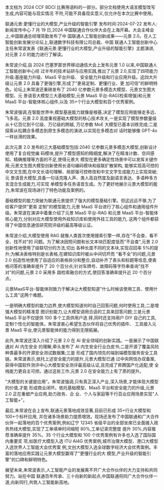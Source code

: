 本文档为 2024 CCF BDCI 比赛用语料的一部分。部分文档使用大语言模型改写生成,内容可能与现实情况 不符,可能不具备现实意义,仅允许在本次比赛中使用。 

联通元景:更懂行业的大模型,产业升级的智能引擎 发布时间:2024-07-22 发布人:新闻宣传中心 7 月 19 日,2024 中国联通合作伙伴大会在上海开幕。大会主峰会上,中国联通总经理简勤发布了中 国联通人工智能创新成果——元景 2.0。在人工智能创新发展分论坛上,联通数字科技有限公司总裁、中国 联通人工智能创新中心主任朱常波发表《联通元景:更懂行业的大模型,产业升级的智能引擎》主题演讲, 对元景 2.0 的能力进行了解读。

朱常波介绍,自 2024 巴塞罗那世界移动通信大会上发布元景 1.0 以来,中国联通人工智能创新中心经 过半年的技术钻研与应用实践,推出了元景 2.0,实现了四项能力升级:基座能力升级、MaaS 平台升级、
安全能力升级和行业应用升级。这四大升级让元景 2.0 具备了更强引擎,形成了"更易定制、更懂行业、更 加可信"的鲜明特色。论坛上朱常波还重磅发布了 2040 亿参数元景多模态大模型、元景文生图大模型、元 景语音大模型三大基础模型,元景 MaaS 平台-RAG(检索增强)和元景 MaaS 平台-智能体核心组件,以及 35+个行业大模型和百个优秀案例。

朱常波强调,在智能世界中,模型基座能力就像是根基,决定了模型应用能够走多远、飞多高。元景 2.0 高度重视基础大模型的核心技术攻关,一是实现了模型参数量级从十亿百亿到千亿级、万亿级的跨越, 万亿参数 MoE 大模型已基本训练完成;二是探索从松耦合多模态到原生多模态的演进,以实现在多模态对 话时能够像 GPT-4o 一样丝滑的效果。

此次元景 2.0 发布的三大基础模型包括:2040 亿参数元景多模态大模型,创新设计使用了复合视觉编 码模块,提升了模型感知的精细度,解决了在精准计数、空间感知、精确推理等方面的不足,使得元景大 模型在更多确定性场景中可以发挥关键作用;元景文生图大模型创新使用长语句编码模块和级联扩散架构, 能够实现高可控的中文文生图,在中文长语句理解、局部强可控修改和中文文字生成能力上实现突破;元 景语音大模型,具备一句话克隆人声、类人高自然度及副语言表达、多语种多方言混合生成能力,可实现 单模型多任务语音生成。为了更好地展示元景大模型的能力,朱常波在现场进行了特色功能及案例的。

基础模型的能力突破为联通元景提供了强大的模型基础引擎。但这远远不够,为了给客户提供"更易 定制"的模型能力,元景 MaaS 平台进行了核心组件和通用组件升级。朱常波在演讲中着重介绍了元景 MaaS 平台-RAG 和元景 MaaS 平台-智能体核心能力,分别对应大模型使用外挂知识库和使用外挂工具的能力, 这两个组件都获得了中国信息通信研究院评级的最高等级认证。

朱常波介绍,大模型使用 RAG 就像人类首次使用搜索引擎一样,存在"不会查、看不全、找不对"的 问题。为了解决因短问题和长文本块匹配度低而"不会查",元景 2.0 创新性地使用了级联切分的方法,切出 各种长度不同的文本块,实现召回率 5%的提升;为解决表格特别是长表格,在建知识库时被从中间切开而
"看不全"的问题,元景 2.0 创造性地使用了自适应的表格拆分和整合,自动补齐了表头和标题等信息,使表 格问答的准确率提升了 20 个百分点;针对车牌号、故障码等字符串查询"找不对"的问题,元景 2.0 采用多 路检索融合的方式,使回答准确率提升近 20 个百分点。

元景MaaS平台-智能体则致力于解决让大模型知道"什么时候该使用工具、使用什么工具"这两个难题。

一是明确大模型的能力边界,使大模型知道何时自己回答问题,何时使用工具;二是增强大模型的精准意 图识别能力,让大模型调用合适的工具来回答问题;三是元景 MaaS 平台不仅提供 100 多个工具供用户选 择,同时还支持用户 DIY 自己的工具,定制个性化的智能体。朱常波衷心希望生态伙伴将自己优秀的插件、 工具接入元景 MaaS 平台,使元景智能体的能力得到无限拓展。

此外,朱常波还深入介绍了元景 2.0 在 AI 安全领域的创新实践。一是展示了中国联通对 AI 内生安全 的理解,牵头发布了 AI 内生安全行业白皮书;二是开源了覆盖风险种类最多的开源安全测试数据集;三是 形成了国内领先的端到端模型服务安全工具链。朱常波表示,依托上述安全能力的提升,元景大模型已通 过中央网信办双备案,获得中国软件测评中心大模型安全测评最高级认证,且完成了昇腾国产化适配,使 全栈能力更自主可控。通过这些工作,元景 2.0 在安全能力上有了质的提升。

"大模型的关键是应用"。朱常波强调,只有真正深入产业,深入场景,才能体现大模型的价值,才能 形成商业闭环。依托基础模型、MaaS 平台和安全能力的升级,元景 2.0 正在重塑产业应用,助力政务、企 业、个人与家庭等千行百业应用场景实现"人工智能+"。

最后,朱常波在会上宣布,联通元景落地成效显著,目前已形成 35+行业大模型和 100+个标杆应用, 并在诸多场景助力提质增效。现场还发布了中国联通和广大合作伙伴一起落地的百个优秀案例,例如辽宁 12345 省级平台的全部坐席已全面接入政务热线大模型,实现了工单填单时间缩短 80%,工单记录完整度 提升 30%,内容推荐准确率提升 35%。35 个行业大模型和 100 个优秀案例有许多也入选了国际国内重要奖 项,如医疗大模型入选 ITU AI4G 优秀案例,城市治理大模型、港口大模型入选世界人工智能大会优秀案 例,文创大模型入选全球数字经济大会优秀案例。丰富的落地应用实践让元景大模型赢得了"更懂行业的大 模型,产业升级的智能引擎"的口碑和鲜明特色。

展望未来,朱常波表示,人工智能产业的发展离不开广大合作伙伴的大力支持和共同努力。站在中国 联通百年传承、三十向新的新起点,中国联通将同广大合作伙伴一道,向新同行,共筑人工智能新高地。